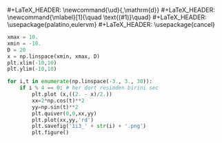 #+LaTeX_HEADER: \newcommand{\ud}{\,\mathrm{d}}
#+LaTeX_HEADER: \newcommand{\mlabel}[1]{\quad \text{(#1)}\quad}
#+LaTeX_HEADER: \usepackage{palatino,eulervm}
#+LaTeX_HEADER: \usepackage{cancel}

```python
xmax = 10.
xmin = -10.
D = 20
x = np.linspace(xmin, xmax, D)
plt.xlim(-10,10)
plt.ylim(-10,10)

for i,t in enumerate(np.linspace(-3., 3., 30)):
    if i % 4 == 0: # her dort resimden birini sec
        plt.plot (x,((2. - x)/2.))
        xx=2*np.cos(t)**2
        yy=np.sin(t)**2
        plt.quiver(0,0,xx,yy)
        plt.plot(xx,yy,'rd')
        plt.savefig('1i3_' + str(i) + '.png')
        plt.figure()
```



